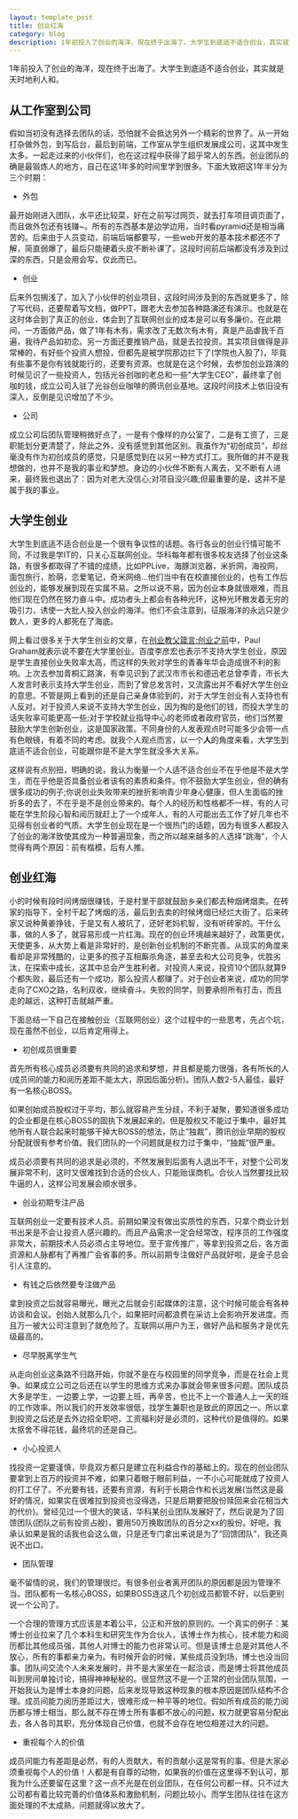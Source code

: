 ```yaml
---
layout: template_post
title: 创业红海
category: blog
description: 1年前投入了创业的海洋，现在终于出海了。大学生到底适不适合创业，其实就是天时地利人和。
---
```


1年前投入了创业的海洋，现在终于出海了。大学生到底适不适合创业，其实就是天时地利人和。

## 从工作室到公司

假如当初没有选择去团队的话，恐怕就不会抵达另外一个精彩的世界了。从一开始打杂做外包，到写后台，最后到前端，工作室从学生组织发展成公司，这其中发生太多。一起走过来的小伙伴们，也在这过程中获得了超乎常人的东西。创业团队的确是最锻炼人的地方，自己在这1年多的时间里学到很多。下面大致把这1年半分为三个时期：

* 外包

最开始刚进入团队，水平还比较菜，好在之前写过网页，就去打车项目调页面了，而且做外包还有钱赚~。所有的东西基本是边学边用，当时看pyramid还是相当痛苦的。后来由于人员变动，前端后端都要写，一些web开发的基本技术都还不了解，简直弱爆了，最后只能硬着头皮不断补课了。这段时间前后端都没有涉及到过深的东西，只是会用会写，仅此而已。

* 创业

后来外包搁浅了，加入了小伙伴的创业项目，这段时间涉及到的东西就更多了，除了写代码，还要帮着写文档，做PPT，跟老大去参加各种路演还有演示。也就是在这时体会到了真正的创业，体会到了互联网创业的成本是可以有多廉价。在此期间，一方面做产品，做了1年有木有，需求改了无数次有木有，真是产品虐我千百遍，我待产品如初恋。另一方面还要推销产品，就是去拉投资。其实项目做得是非常棒的，有好些个投资人想投，但都先是被学院那边拦下了(学院也入股了)，毕竟有些事不是你有钱就能行的，还要有资源。也就是在这个时候，去参加创业路演的时候见识了一些投资人，包括光谷创咖的老总和一些"大学生CEO"，最终拿了创咖的钱，成立公司入驻了光谷创业咖啡的腾讯创业基地。这段时间技术上依旧没有深入，反倒是见识增加了不少。

* 公司

成立公司后团队管理稍微好点了，一是有个像样的办公室了，二是有工资了，三是职能划分更清楚了，除此之外，没有感觉到其他区别。我虽作为“初创成员”，却丝毫没有作为初创成员的感觉，只是感觉到在以另一种方式打工。我所做的并不是我想做的，也并不是我的事业和梦想。身边的小伙伴不断有人离去，又不断有人进来，最终我也退出了：因为对老大没信心;对项目没兴趣;但最重要的是，这并不是属于我的事业。

## 大学生创业

大学生到底适不适合创业是一个很有争议性的话题。各行各业的创业行情可能不同，不过我是学IT的，只关心互联网创业。华科每年都有很多校友选择了创业这条路，有很多都取得了不错的成绩，比如PPLive，海豚浏览器，米折网，海投网，面包旅行，脸萌，恋爱笔记，奇米网络...他们当中有在校直接创业的，也有工作后创业的，能够发展到现在实属不易。之所以说不易，因为创业本身就很艰难，而且他们现在仍然在努力奋斗中。成功者头上都会有各种光环，这种光环散发着无穷的吸引力，诱使一大批人投入创业的海洋。他们不会注意到，征服海洋的永远只是少数人，更多的人都死在了海底。

网上看过很多关于大学生创业的文章，在[创业教父箴言:创业之前](http://www.woshipm.com/zhichang/110475.html)中，Paul Graham就表示说不要在大学里创业。百度李彦宏也表示不支持大学生创业，原因是学生直接创业失败率太高，而这样的失败对学生的青春年华会造成很不利的影响。上次去参加青桐汇路演，有幸见识到了武汉市市长和德迅老总曾李青，市长大人发言时表示支持大学生创业，而到了曾总发言时，又流露出并不看好大学生创业的意思。不管是网上看到的还是自己亲身体验到的，对于大学生创业有人支持也有人反对。对于投资人来说不支持大学生创业，因为掏的是他们的钱，而投大学生的话失败率可能更高一些;对于学校就业指导中心的老师或者政府官员，他们当然要鼓励大学生创新创业，这是国家政策。不同身份的人发表观点时可能多少会带一点有色眼镜，有着不同的考虑。就我个人观点而言，以一个**人**的角度来看，大学生到底适不适合创业，可能跟你是不是大学生就没多大关系。

这样说有点别扭，明确的说，我认为衡量一个人适不适合创业不在乎他是不是大学生，而在乎他是否具备创业者该有的素质和条件。你不鼓励大学生创业，但的确有很多成功的例子;你说创业失败带来的挫折影响青少年身心健康，但人生面临的挫折多的去了，不在乎是不是创业带来的。每个人的经历和性格都不一样，有的人可能在学生阶段心智和阅历就赶上了一个成年人，有的人可能出去工作了好几年也不见得有创业者的气质。大学生创业现在是一个很热门的话题，因为有很多人都投入了创业的海洋致使其成为一种普遍现象，而之所以越来越多的人选择“跳海”，个人觉得有两个原因：前有楷模，后有人推。

## 创业红海

小的时候有段时间烤烟很赚钱，于是村里干部就鼓励乡亲们都去种烟烤烟卖。在砖家的指导下，全村干起了烤烟的活，最后到去卖的时候烤烟已经烂大街了。后来砖家又说种黄姜挣钱，于是又有人被坑了，还好老妈机智，没有听砖家的。干什么事，做的人多了，就容易形成一片红海。现在的创业环境越来越好了，政策更优，天使更多，从大势上看是非常好的，是创新创业机制的不断完善。从现实的角度来看却是非常残酷的，让更多的孩子互相厮杀角逐，甚至去和大公司竞争，优胜劣汰，在探索中成长，这其中总会产生胜利者。对投资人来说，投资10个团队就算9个都失败，最后还有一个成功，那么投资人都赚了。对于创业者来说，成功的同学走向了CXO之路，名利双收，继续奋斗。失败的同学，则要承担所有打击，而且走的越远，这种打击就越严重。

下面总结一下自己在接触创业（互联网创业）这个过程中的一些思考，先占个坑，现在虽然不创业，以后肯定用得上。

* 初创成员很重要

首先所有核心成员必须要有共同的追求和梦想，并且都是能力很强，各有所长的人(成员间的能力和阅历差距不能太大，原因后面分析)。团队人数2-5人最佳，最好有一名核心BOSS。

如果创始成员股权过于平均，那么就容易产生分歧，不利于凝聚，要知道很多成功的企业都是在核心BOSS的固执下发展起来的。但是股权又不能过于集中，最好其他所有人联合起来时能够干掉大BOSS的想法，防止“独裁”，腾讯创业早期的股权分配就很有参考价值。我们团队的一个问题就是权力过于集中，“独裁”很严重。

成员必须要有共同的追求是必须的，不然发展到后面有人退出不干，对整个公司发展非常不利，这时又很难找到合适的合伙人，只能贻误商机。合伙人当然要找比较牛逼的人，这样公司发展会顺水很多。

* 创业初期专注产品

互联网创业一定要有技术人员。前期如果没有做出实质性的东西，只拿个商业计划书出来是不会让投资人感兴趣的。而且产品需求一定会经常改，程序员的工作强度非常大，前期技术人员必须占主导地位。至于宣传推广，等拿到投资之后，各方面资源和人脉都有了再推广会省事的多。所以前期专注做好产品就好啦，是金子总会引人注意的。

* 有钱之后依然要专注做产品

拿到投资之后就容易曝光，曝光之后就会引起媒体的注意，这个时候可能会有各种访谈和会议。创始人就那么几个，如果把时间都浪费在采访上会影响开发进度。而且万一被大公司注意到了就危险了。互联网以用户为王，做好产品和服务才是优先级最高的。

* 尽早脱离学生气

从走向创业这条路不归路开始，你就不是在与校园里的同学竞争，而是在社会上竞争。如果成立公司之后还在以学生的思维方式来办事就会带来很多问题。团队成员大多是学生，一边要上学，一边要上班，再辛苦，也比不上一个普通人上一天的班的工作效率。所以我们的开发效率很低，找学生兼职也是致此的原因之一。所以拿到投资之后还是去外边招全职吧，工资福利好是必须的，这种代价是值得的。如果太抠舍不得花钱，最终坑的还是自己。

* 小心投资人

找投资一定要谨慎，毕竟双方都只是建立在利益合作的基础上的。现在的创业团队要拿到上百万的投资并不难，如果只着眼于眼前利益，一不小心可能就成了投资人的打工仔了。不光要有钱，还要有资源，有利于长期合作和长远发展(当然这是最好的情况，如果实在很难拉到投资也没得选，只是后期要把股份赎回来会花相当大的代价)。曾经见过一个很大的笑话，华科某创业团队发展好了，然后说是为了回馈团队(团队之前有投资占股)，要用50万换取团队的百分之xx的股份。好吧，我承认如果是我的话我也会这么做，只是还专门拿出来说是为了“回馈团队”，我还真说不出口。

* 团队管理

毫不留情的说，我们的管理很烂。有很多创业者离开团队的原因都是因为管理不当。团队都有一名核心BOSS，如果BOSS连这几个初创成员都管不好，以后更别说一个公司了。

一个合理的管理方式应该是本着公平，公正和开放的原则的。一个真实的例子：某博士创业拉来了几个本科生和研究生作为合伙人，该博士作为核心，技术能力和阅历都比其他成员强，其他人对博士的能力也非常认可。但是该博士总是对其他人不放心，所有的事都亲力亲为。有时候开会的时候，某些成员没到场，博士也没当回事。团队间交流个人未来发展时，并不是大家坐在一起洽谈，而是博士将其他成员叫到房间单独讨论，搞得神神秘秘的。很显然这不是一个正常的创业团队氛围，一开始我认为是博士本身的问题，后来发现导致这种现象的根本原因是团队结构不合理。成员间能力阅历差距过大，很难形成一种平等的地位。假如所有成员的能力阅历都与博士相当，那么就不存在博士所有事都不放心的问题，权力就更容易分配出去，各人各司其职，充分体现自己价值，也就不会存在地位相差过大的问题。

* 重视每个人的价值

成员间能力有差距是必然，有的人贡献大，有的贡献小这是常有的事。但是大家必须重视每个人的价值！人都是有自尊的动物，如果我的价值在这里得不到认可，那我为什么还要留在这里？这一点不光是在创业团队，在任何公司都一样。只不过大公司都有着比较完善的价值体系和激励机制，问题比较小。而学生团队往往在这方面处理的不太成熟，问题就得以放大了。






